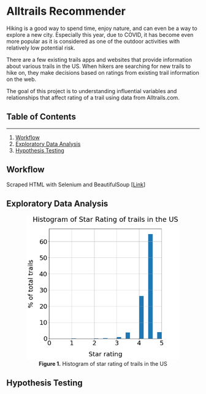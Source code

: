# Alltrails Recommender
Hiking is a good way to spend time, enjoy nature, and can even be a way to explore a new city. Especially this year, due to COVID, it has become even more popular as it is considered as one of the outdoor activities with relatively low potential risk. 

There are a few existing trails apps and websites that provide information about various trails in the US. When hikers are searching for new trails to hike on, they make decisions based on ratings from existing trail information on the web. 

The goal of this project is to understanding influential variables and relationships that affect rating of a trail using data from Alltrails.com.

## Table of Contents  
---
1. [Workflow](#workflow)  
2. [Exploratory Data Analysis](#exploratory-data-analysis)  
3. [Hypothesis Testing](#hypothesis-testing)

## Workflow  
Scraped HTML with Selenium and BeautifulSoup [[Link]("/src/extract_html.ipynb")]

## Exploratory Data Analysis  
<p align="center">
  <img src="./images/star_rating_histogram.png" width=400/>
<br>
<b>Figure 1.</b> Histogram of star rating of trails in the US
</p>

## Hypothesis Testing
